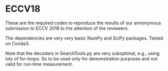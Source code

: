 # ECCV18
These are the required codes to reproduce the results of our annonymous submission to ECCV 2018 to the attention of the reviewers.


The dependencies are very very basic NumPy and SciPy packages. Tested on Conda3.


Note that the decoders in SearchTools.py are very suboptimal, e.g.,  using lots of for-loops. So to be used only for demonstration purposes and not valid for run-time measurement.

